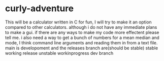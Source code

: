 # curly-adventure
This will be a calculator written in C for fun, I will try to make it an option compared to other calculators. although i do not have any immediate plans to make a gui.
if there are any ways to make my code more effectent please tell me.
i also need a way to get a bunch of numbers for a mean median and mode, I think command line arguments and reading them in from a text file.
main is developoment and the releases branch are(should be stable) stable working release
unstable workinprogress dev branch
